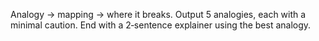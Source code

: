 Analogy → mapping → where it breaks.
Output 5 analogies, each with a minimal caution.
End with a 2‑sentence explainer using the best analogy.
